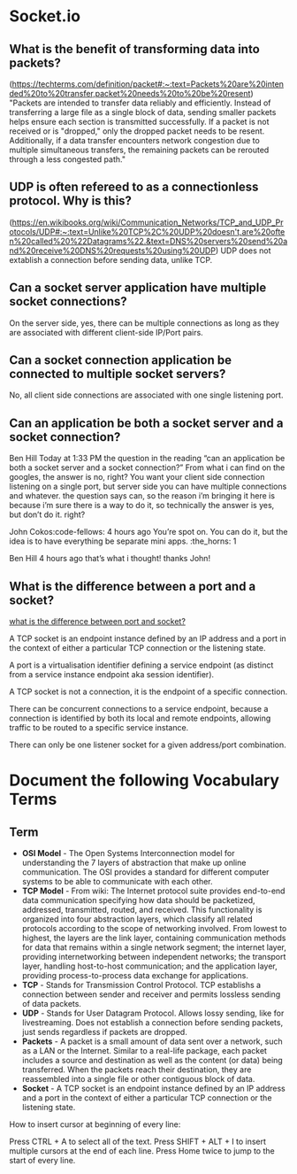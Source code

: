 # Socket.io


## What is the benefit of transforming data into packets?
(https://techterms.com/definition/packet#:~:text=Packets%20are%20intended%20to%20transfer,packet%20needs%20to%20be%20resent)
"Packets are intended to transfer data reliably and efficiently. Instead of transferring a large file as a single block of data, sending smaller packets helps ensure each section is transmitted successfully. If a packet is not received or is "dropped," only the dropped packet needs to be resent. Additionally, if a data transfer encounters network congestion due to multiple simultaneous transfers, the remaining packets can be rerouted through a less congested path."
## UDP is often refereed to as a connectionless protocol. Why is this? 
(https://en.wikibooks.org/wiki/Communication_Networks/TCP_and_UDP_Protocols/UDP#:~:text=Unlike%20TCP%2C%20UDP%20doesn't,are%20often%20called%20%22Datagrams%22.&text=DNS%20servers%20send%20and%20receive%20DNS%20requests%20using%20UDP)
UDP does not extablish a connection before sending data, unlike TCP.

## Can a socket server application have multiple socket connections?

On the server side, yes, there can be multiple connections as long as they are associated with different client-side IP/Port pairs.

## Can a socket connection application be connected to multiple socket servers?

No, all client side connections are associated with one single listening port.


## Can an application be both a socket server and a socket connection?

Ben Hill Today at 1:33 PM
the question in the reading “can an application be both a socket server and a socket connection?” From what i can find on the googles, the answer is no, right? You want your client side connection listening on a single port, but server side you can have multiple connections and whatever.
the question says can, so the reason i’m bringing it here is because i’m sure there is a way to do it, so technically the answer is yes, but don’t do it. right?

John Cokos:code-fellows:  4 hours ago
You’re spot on. You can do it, but the idea is to have everything be separate mini apps.
:the_horns:
1


Ben Hill  4 hours ago
that’s what i thought! thanks John!

## What is the difference between a port and a socket?
[what is the difference between port and socket?](https://stackoverflow.com/questions/152457/what-is-the-difference-between-a-port-and-a-socket) 

A TCP socket is an endpoint instance defined by an IP address and a port in the context of either a particular TCP connection or the listening state.

A port is a virtualisation identifier defining a service endpoint (as distinct from a service instance endpoint aka session identifier).

A TCP socket is not a connection, it is the endpoint of a specific connection.

There can be concurrent connections to a service endpoint, because a connection is identified by both its local and remote endpoints, allowing traffic to be routed to a specific service instance.

There can only be one listener socket for a given address/port combination.


# Document the following Vocabulary Terms
## Term
- **OSI Model** - The Open Systems Interconnection model for understanding the 7 layers of abstraction that make up online communication.  The OSI provides a standard for different computer systems to be able to communicate with each other.
- **TCP Model** - From wiki: The Internet protocol suite provides end-to-end data communication specifying how data should be packetized, addressed, transmitted, routed, and received. This functionality is organized into four abstraction layers, which classify all related protocols according to the scope of networking involved. From lowest to highest, the layers are the link layer, containing communication methods for data that remains within a single network segment; the internet layer, providing internetworking between independent networks; the transport layer, handling host-to-host communication; and the application layer, providing process-to-process data exchange for applications.
- **TCP** - Stands for Transmission Control Protocol.  TCP establishs a connection between sender and receiver and permits lossless sending of data packets.
- **UDP** - Stands for User Datagram Protocol.  Allows lossy sending, like for livestreaming.  Does not establish a connection before sending packets, just sends regardless if packets are dropped.
- **Packets** - A packet is a small amount of data sent over a network, such as a LAN or the Internet. Similar to a real-life package, each packet includes a source and destination as well as the content (or data) being transferred. When the packets reach their destination, they are reassembled into a single file or other contiguous block of data.
- **Socket** - A TCP socket is an endpoint instance defined by an IP address and a port in the context of either a particular TCP connection or the listening state.



How to insert cursor at beginning of every line:

Press CTRL + A to select all of the text.
Press SHIFT + ALT + I to insert multiple cursors at the end of each line.
Press Home twice to jump to the start of every line.

